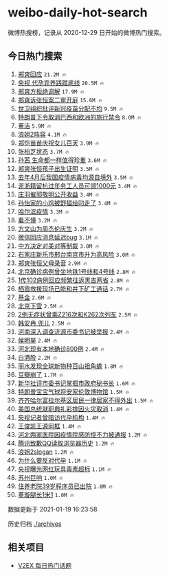 # weibo-daily-hot-search

微博热搜榜，记录从 2020-12-29 日开始的微博热门搜索。

## 今日热门搜索

<!-- BEGIN -->

1. [郑爽回应](https://s.weibo.com/weibo?q=%23%E9%83%91%E7%88%BD%E5%9B%9E%E5%BA%94%23&Refer=top) `21.2M 🔥`
1. [央视 代孕弃养践踏底线](https://s.weibo.com/weibo?q=%E5%A4%AE%E8%A7%86%20%E4%BB%A3%E5%AD%95%E5%BC%83%E5%85%BB%E8%B7%B5%E8%B8%8F%E5%BA%95%E7%BA%BF&Refer=top) `20.5M 🔥`
1. [郑爽方拒绝调解](https://s.weibo.com/weibo?q=%23%E9%83%91%E7%88%BD%E6%96%B9%E6%8B%92%E7%BB%9D%E8%B0%83%E8%A7%A3%23&Refer=top) `17.9M 🔥`
1. [郑爽诉张恒案二审开庭](https://s.weibo.com/weibo?q=%23%E9%83%91%E7%88%BD%E8%AF%89%E5%BC%A0%E6%81%92%E6%A1%88%E4%BA%8C%E5%AE%A1%E5%BC%80%E5%BA%AD%23&Refer=top) `15.6M 🔥`
1. [世卫组织批评新冠疫苗分配不均](https://s.weibo.com/weibo?q=%23%E4%B8%96%E5%8D%AB%E7%BB%84%E7%BB%87%E6%89%B9%E8%AF%84%E6%96%B0%E5%86%A0%E7%96%AB%E8%8B%97%E5%88%86%E9%85%8D%E4%B8%8D%E5%9D%87%23&Refer=top) `9.5M 🔥`
1. [特朗普下令取消巴西和欧洲的旅行禁令](https://s.weibo.com/weibo?q=%E7%89%B9%E6%9C%97%E6%99%AE%E4%B8%8B%E4%BB%A4%E5%8F%96%E6%B6%88%E5%B7%B4%E8%A5%BF%E5%92%8C%E6%AC%A7%E6%B4%B2%E7%9A%84%E6%97%85%E8%A1%8C%E7%A6%81%E4%BB%A4&Refer=top) `8.0M 🔥`
1. [董洁](https://s.weibo.com/weibo?q=%E8%91%A3%E6%B4%81&Refer=top) `5.9M 🔥`
1. [浪姐2阵容](https://s.weibo.com/weibo?q=%E6%B5%AA%E5%A7%902%E9%98%B5%E5%AE%B9&Refer=top) `4.1M 🔥`
1. [郑恺苗苗庆祝女儿百天](https://s.weibo.com/weibo?q=%23%E9%83%91%E6%81%BA%E8%8B%97%E8%8B%97%E5%BA%86%E7%A5%9D%E5%A5%B3%E5%84%BF%E7%99%BE%E5%A4%A9%23&Refer=top) `3.9M 🔥`
1. [张柏芝状态](https://s.weibo.com/weibo?q=%E5%BC%A0%E6%9F%8F%E8%8A%9D%E7%8A%B6%E6%80%81&Refer=top) `3.7M 🔥`
1. [孙茜 生命都一样值得珍重](https://s.weibo.com/weibo?q=%E5%AD%99%E8%8C%9C%20%E7%94%9F%E5%91%BD%E9%83%BD%E4%B8%80%E6%A0%B7%E5%80%BC%E5%BE%97%E7%8F%8D%E9%87%8D&Refer=top) `3.6M 🔥`
1. [郑爽张恒孩子出生证明](https://s.weibo.com/weibo?q=%23%E9%83%91%E7%88%BD%E5%BC%A0%E6%81%92%E5%AD%A9%E5%AD%90%E5%87%BA%E7%94%9F%E8%AF%81%E6%98%8E%23&Refer=top) `3.5M 🔥`
1. [去年4月后我国疫情病毒均源自境外](https://s.weibo.com/weibo?q=%23%E5%8E%BB%E5%B9%B44%E6%9C%88%E5%90%8E%E6%88%91%E5%9B%BD%E7%96%AB%E6%83%85%E7%97%85%E6%AF%92%E5%9D%87%E6%BA%90%E8%87%AA%E5%A2%83%E5%A4%96%23&Refer=top) `3.5M 🔥`
1. [非浙籍留杭过年务工人员可领1000元](https://s.weibo.com/weibo?q=%23%E9%9D%9E%E6%B5%99%E7%B1%8D%E7%95%99%E6%9D%AD%E8%BF%87%E5%B9%B4%E5%8A%A1%E5%B7%A5%E4%BA%BA%E5%91%98%E5%8F%AF%E9%A2%861000%E5%85%83%23&Refer=top) `3.4M 🔥`
1. [庄羽催郭敬明公开收益](https://s.weibo.com/weibo?q=%23%E5%BA%84%E7%BE%BD%E5%82%AC%E9%83%AD%E6%95%AC%E6%98%8E%E5%85%AC%E5%BC%80%E6%94%B6%E7%9B%8A%23&Refer=top) `3.4M 🔥`
1. [孙怡家的小鸡被野猫给叼走了](https://s.weibo.com/weibo?q=%23%E5%AD%99%E6%80%A1%E5%AE%B6%E7%9A%84%E5%B0%8F%E9%B8%A1%E8%A2%AB%E9%87%8E%E7%8C%AB%E7%BB%99%E5%8F%BC%E8%B5%B0%E4%BA%86%23&Refer=top) `3.4M 🔥`
1. [哈尔滨疫情](https://s.weibo.com/weibo?q=%E5%93%88%E5%B0%94%E6%BB%A8%E7%96%AB%E6%83%85&Refer=top) `3.3M 🔥`
1. [看不懂](https://s.weibo.com/weibo?q=%23%E7%9C%8B%E4%B8%8D%E6%87%82%23&Refer=top) `3.2M 🔥`
1. [方文山为周杰伦庆生](https://s.weibo.com/weibo?q=%23%E6%96%B9%E6%96%87%E5%B1%B1%E4%B8%BA%E5%91%A8%E6%9D%B0%E4%BC%A6%E5%BA%86%E7%94%9F%23&Refer=top) `3.2M 🔥`
1. [微信回应消息延迟bug](https://s.weibo.com/weibo?q=%23%E5%BE%AE%E4%BF%A1%E5%9B%9E%E5%BA%94%E6%B6%88%E6%81%AF%E5%BB%B6%E8%BF%9Fbug%23&Refer=top) `3.1M 🔥`
1. [中方决定对美对等制裁](https://s.weibo.com/weibo?q=%23%E4%B8%AD%E6%96%B9%E5%86%B3%E5%AE%9A%E5%AF%B9%E7%BE%8E%E5%AF%B9%E7%AD%89%E5%88%B6%E8%A3%81%23&Refer=top) `3.0M 🔥`
1. [石家庄新乐市邢台南宫市升为高风险](https://s.weibo.com/weibo?q=%23%E7%9F%B3%E5%AE%B6%E5%BA%84%E6%96%B0%E4%B9%90%E5%B8%82%E9%82%A2%E5%8F%B0%E5%8D%97%E5%AE%AB%E5%B8%82%E5%8D%87%E4%B8%BA%E9%AB%98%E9%A3%8E%E9%99%A9%23&Refer=top) `3.0M 🔥`
1. [郑爽张恒父母录音](https://s.weibo.com/weibo?q=%23%E9%83%91%E7%88%BD%E5%BC%A0%E6%81%92%E7%88%B6%E6%AF%8D%E5%BD%95%E9%9F%B3%23&Refer=top) `2.9M 🔥`
1. [北京确诊病例曾坐地铁1号线和4号线](https://s.weibo.com/weibo?q=%23%E5%8C%97%E4%BA%AC%E7%A1%AE%E8%AF%8A%E7%97%85%E4%BE%8B%E6%9B%BE%E5%9D%90%E5%9C%B0%E9%93%811%E5%8F%B7%E7%BA%BF%E5%92%8C4%E5%8F%B7%E7%BA%BF%23&Refer=top) `2.8M 🔥`
1. [1传102病例回应频繁往返黑吉两省](https://s.weibo.com/weibo?q=1%E4%BC%A0102%E7%97%85%E4%BE%8B%E5%9B%9E%E5%BA%94%E9%A2%91%E7%B9%81%E5%BE%80%E8%BF%94%E9%BB%91%E5%90%89%E4%B8%A4%E7%9C%81&Refer=top) `2.8M 🔥`
1. [栖霞救援现场已能和井下矿工通话](https://s.weibo.com/weibo?q=%23%E6%A0%96%E9%9C%9E%E6%95%91%E6%8F%B4%E7%8E%B0%E5%9C%BA%E5%B7%B2%E8%83%BD%E5%92%8C%E4%BA%95%E4%B8%8B%E7%9F%BF%E5%B7%A5%E9%80%9A%E8%AF%9D%23&Refer=top) `2.7M 🔥`
1. [基金](https://s.weibo.com/weibo?q=%E5%9F%BA%E9%87%91&Refer=top) `2.6M 🔥`
1. [北京下雪](https://s.weibo.com/weibo?q=%E5%8C%97%E4%BA%AC%E4%B8%8B%E9%9B%AA&Refer=top) `2.5M 🔥`
1. [2例无症状曾乘Z216次和K262次列车](https://s.weibo.com/weibo?q=%232%E4%BE%8B%E6%97%A0%E7%97%87%E7%8A%B6%E6%9B%BE%E4%B9%98Z216%E6%AC%A1%E5%92%8CK262%E6%AC%A1%E5%88%97%E8%BD%A6%23&Refer=top) `2.5M 🔥`
1. [韩安冉 兜儿](https://s.weibo.com/weibo?q=%E9%9F%A9%E5%AE%89%E5%86%89%20%E5%85%9C%E5%84%BF&Refer=top) `2.5M 🔥`
1. [河南深入调查济源市委书记被举报](https://s.weibo.com/weibo?q=%23%E6%B2%B3%E5%8D%97%E6%B7%B1%E5%85%A5%E8%B0%83%E6%9F%A5%E6%B5%8E%E6%BA%90%E5%B8%82%E5%A7%94%E4%B9%A6%E8%AE%B0%E8%A2%AB%E4%B8%BE%E6%8A%A5%23&Refer=top) `2.4M 🔥`
1. [侯明昊](https://s.weibo.com/weibo?q=%E4%BE%AF%E6%98%8E%E6%98%8A&Refer=top) `2.4M 🔥`
1. [河北现有本地确诊800例](https://s.weibo.com/weibo?q=%23%E6%B2%B3%E5%8C%97%E7%8E%B0%E6%9C%89%E6%9C%AC%E5%9C%B0%E7%A1%AE%E8%AF%8A800%E4%BE%8B%23&Refer=top) `2.4M 🔥`
1. [白酒股](https://s.weibo.com/weibo?q=%E7%99%BD%E9%85%92%E8%82%A1&Refer=top) `2.2M 🔥`
1. [丽水发现全球新物种百山祖角蟾](https://s.weibo.com/weibo?q=%E4%B8%BD%E6%B0%B4%E5%8F%91%E7%8E%B0%E5%85%A8%E7%90%83%E6%96%B0%E7%89%A9%E7%A7%8D%E7%99%BE%E5%B1%B1%E7%A5%96%E8%A7%92%E8%9F%BE&Refer=top) `1.8M 🔥`
1. [豆瓣崩了](https://s.weibo.com/weibo?q=%E8%B1%86%E7%93%A3%E5%B4%A9%E4%BA%86&Refer=top) `1.7M 🔥`
1. [新华社评市委书记掌掴市政府秘书长](https://s.weibo.com/weibo?q=%23%E6%96%B0%E5%8D%8E%E7%A4%BE%E8%AF%84%E5%B8%82%E5%A7%94%E4%B9%A6%E8%AE%B0%E6%8E%8C%E6%8E%B4%E5%B8%82%E6%94%BF%E5%BA%9C%E7%A7%98%E4%B9%A6%E9%95%BF%23&Refer=top) `1.6M 🔥`
1. [特朗普宝宝气球将安家伦敦博物馆](https://s.weibo.com/weibo?q=%23%E7%89%B9%E6%9C%97%E6%99%AE%E5%AE%9D%E5%AE%9D%E6%B0%94%E7%90%83%E5%B0%86%E5%AE%89%E5%AE%B6%E4%BC%A6%E6%95%A6%E5%8D%9A%E7%89%A9%E9%A6%86%23&Refer=top) `1.5M 🔥`
1. [齐齐哈尔富拉尔基区居民一律居家不得外出](https://s.weibo.com/weibo?q=%23%E9%BD%90%E9%BD%90%E5%93%88%E5%B0%94%E5%AF%8C%E6%8B%89%E5%B0%94%E5%9F%BA%E5%8C%BA%E5%B1%85%E6%B0%91%E4%B8%80%E5%BE%8B%E5%B1%85%E5%AE%B6%E4%B8%8D%E5%BE%97%E5%A4%96%E5%87%BA%23&Refer=top) `1.5M 🔥`
1. [美国总统就职典礼彩排因火灾取消](https://s.weibo.com/weibo?q=%23%E7%BE%8E%E5%9B%BD%E6%80%BB%E7%BB%9F%E5%B0%B1%E8%81%8C%E5%85%B8%E7%A4%BC%E5%BD%A9%E6%8E%92%E5%9B%A0%E7%81%AB%E7%81%BE%E5%8F%96%E6%B6%88%23&Refer=top) `1.4M 🔥`
1. [央视记者曾暗访代孕机构](https://s.weibo.com/weibo?q=%23%E5%A4%AE%E8%A7%86%E8%AE%B0%E8%80%85%E6%9B%BE%E6%9A%97%E8%AE%BF%E4%BB%A3%E5%AD%95%E6%9C%BA%E6%9E%84%23&Refer=top) `1.4M 🔥`
1. [王俊凯王源同框](https://s.weibo.com/weibo?q=%23%E7%8E%8B%E4%BF%8A%E5%87%AF%E7%8E%8B%E6%BA%90%E5%90%8C%E6%A1%86%23&Refer=top) `1.4M 🔥`
1. [河北两家医院因疫情院感防控不力被通报](https://s.weibo.com/weibo?q=%23%E6%B2%B3%E5%8C%97%E4%B8%A4%E5%AE%B6%E5%8C%BB%E9%99%A2%E5%9B%A0%E7%96%AB%E6%83%85%E9%99%A2%E6%84%9F%E9%98%B2%E6%8E%A7%E4%B8%8D%E5%8A%9B%E8%A2%AB%E9%80%9A%E6%8A%A5%23&Refer=top) `1.2M 🔥`
1. [腾讯致歉QQ读取浏览器历史](https://s.weibo.com/weibo?q=%23%E8%85%BE%E8%AE%AF%E8%87%B4%E6%AD%89QQ%E8%AF%BB%E5%8F%96%E6%B5%8F%E8%A7%88%E5%99%A8%E5%8E%86%E5%8F%B2%23&Refer=top) `1.2M 🔥`
1. [浪姐2slogan](https://s.weibo.com/weibo?q=%E6%B5%AA%E5%A7%902slogan&Refer=top) `1.2M 🔥`
1. [为什么要反对代孕](https://s.weibo.com/weibo?q=%E4%B8%BA%E4%BB%80%E4%B9%88%E8%A6%81%E5%8F%8D%E5%AF%B9%E4%BB%A3%E5%AD%95&Refer=top) `1.1M 🔥`
1. [央视曝光网红玩具毒素超标](https://s.weibo.com/weibo?q=%E5%A4%AE%E8%A7%86%E6%9B%9D%E5%85%89%E7%BD%91%E7%BA%A2%E7%8E%A9%E5%85%B7%E6%AF%92%E7%B4%A0%E8%B6%85%E6%A0%87&Refer=top) `1.1M 🔥`
1. [苏州巨响](https://s.weibo.com/weibo?q=%E8%8B%8F%E5%B7%9E%E5%B7%A8%E5%93%8D&Refer=top) `1.0M 🔥`
1. [住养老院39岁程序员已出院](https://s.weibo.com/weibo?q=%E4%BD%8F%E5%85%BB%E8%80%81%E9%99%A239%E5%B2%81%E7%A8%8B%E5%BA%8F%E5%91%98%E5%B7%B2%E5%87%BA%E9%99%A2&Refer=top) `1.0M 🔥`
1. [董璇腿长1米1](https://s.weibo.com/weibo?q=%23%E8%91%A3%E7%92%87%E8%85%BF%E9%95%BF1%E7%B1%B31%23&Refer=top) `1.0M 🔥`

数据更新于 2021-01-19 16:23:58

<!-- END -->

历史归档 [./archives](./archives)

## 相关项目

- [V2EX 每日热门话题](https://github.com/realLeonardo/v2ex-daily-hot-topic)
